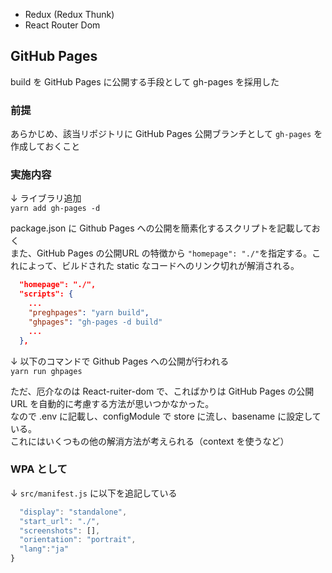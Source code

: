+ Redux (Redux Thunk)
+ React Router Dom


## GitHub Pages
build を GitHub Pages に公開する手段として gh-pages を採用した

### 前提
あらかじめ、該当リポジトリに GitHub Pages 公開ブランチとして ```gh-pages``` を作成しておくこと

### 実施内容
↓ ライブラリ追加  
```yarn add gh-pages -d```

package.json に Github Pages への公開を簡素化するスクリプトを記載しておく  
また、GitHub Pages の公開URL の特徴から ```"homepage": "./"```を指定する。これによって、ビルドされた static なコードへのリンク切れが解消される。
``` package.json
  "homepage": "./",
  "scripts": {
    ...
    "preghpages": "yarn build",
    "ghpages": "gh-pages -d build"
    ...
  },
```

↓ 以下のコマンドで Github Pages への公開が行われる  
```yarn run ghpages```

ただ、厄介なのは React-ruiter-dom で、こればかりは GitHub Pages の公開URL を自動的に考慮する方法が思いつかなかった。  
なので .env に記載し、configModule で store に流し、basename に設定している。  
これにはいくつもの他の解消方法が考えられる（context を使うなど）

### WPA として
↓ ```src/manifest.js``` に以下を追記している
``` src/manifest.js
  "display": "standalone",
  "start_url": "./",
  "screenshots": [],
  "orientation": "portrait",
  "lang":"ja"
}
```

